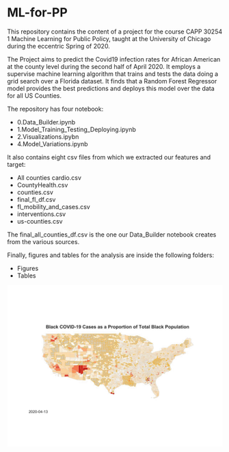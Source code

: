 # ML-for-PP

This repository contains the content of a project for the course CAPP 30254 1 Machine Learning for Public Policy, taught at the University of Chicago during the eccentric Spring of 2020.

The Project aims to predict the Covid19 infection rates for African American at the county level during the second half of April 2020. It employs a supervise machine learning algorithm that trains and tests the data doing a grid search over a Florida dataset. It finds that a Random Forest Regressor model provides the best predictions and deploys this model over the data for all US Counties.

The repository has four notebook:

- 0.Data_Builder.ipynb
- 1.Model_Training_Testing_Deploying.ipynb
- 2.Visualizations.ipybn
- 4.Model_Variations.ipynb

It also contains eight csv files from which we extracted our features and target:

- All counties cardio.csv
- CountyHealth.csv
- counties.csv
- final_fl_df.csv
- fl_mobility_and_cases.csv
- interventions.csv
- us-counties.csv

The final_all_counties_df.csv is the one our Data_Builder notebook creates from the various sources. 

Finally, figures and tables for the analysis are inside the following folders: 

- Figures
- Tables


![](gifmap.gif)




